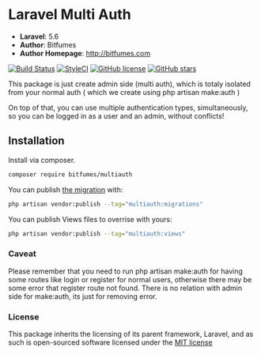 # Laravel Multi Auth

-   **Laravel**: 5.6
-   **Author**: Bitfumes
-   **Author Homepage**: http://bitfumes.com

[![Build Status](https://travis-ci.org/s-sarthak/laravel-multiauth.svg?branch=master)](https://travis-ci.org/s-sarthak/laravel-multiauth)
[![StyleCI](https://github.styleci.io/repos/143331251/shield?branch=master)](https://github.styleci.io/repos/143331251)
[![GitHub license](https://img.shields.io/github/license/s-sarthak/laravel-multiauth.svg)](https://github.com/s-sarthak/laravel-multiauth/blob/master/LICENSE.md)
[![GitHub stars](https://img.shields.io/github/stars/s-sarthak/laravel-multiauth.svg)](https://github.com/s-sarthak/laravel-multiauth/stargazers)

This package is just create admin side (multi auth), which is totaly isolated from your normal auth ( which we create using php artisan make:auth )

On top of that, you can use multiple authentication types, simultaneously, so you can be logged
in as a user and an admin, without conflicts!

## Installation

Install via composer.

```bash
composer require bitfumes/multiauth
```

You can publish [the migration](https://github.com/s-sarthak/laravel-multiauth/database/migrations/create_permission_tables.php) with:

```bash
php artisan vendor:publish --tag="multiauth:migrations"
```

You can publish Views files to overrise with yours:

```bash
php artisan vendor:publish --tag="multiauth:views"
```

### Caveat
Please remember that you need to run php artisan make:auth for having some routes like login or register for normal users, otherwise there may be some error that register route not found.
There is no relation with admin side for make:auth, its just for removing error.

### License

This package inherits the licensing of its parent framework, Laravel, and as such is open-sourced
software licensed under the [MIT license](http://opensource.org/licenses/MIT)
